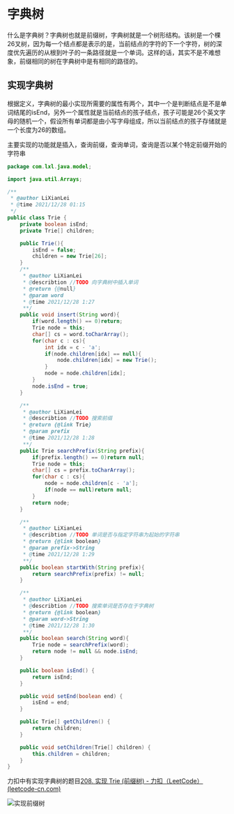 # 字典树

什么是字典树？字典树也就是前缀树，字典树就是一个树形结构。该树是一个棵26叉树，因为每一个结点都是表示的是，当前结点的字符的下一个字符，树的深度优先遍历的从根到叶子的一条路径就是一个单词。这样的话，其实不是不难想象，前缀相同的树在字典树中是有相同的路径的。

## 实现字典树

根据定义，字典树的最小实现所需要的属性有两个，其中一个是判断结点是不是单词结尾的isEnd，另外一个属性就是当前结点的孩子结点，孩子可能是26个英文字母的随机一个，假设所有单词都是由小写字母组成，所以当前结点的孩子存储就是一个长度为26的数组。

主要实现的功能就是插入，查询前缀，查询单词，查询是否以某个特定前缀开始的字符串

```java
package com.lxl.java.model;

import java.util.Arrays;

/**
 * @author LiXianLei
 * @time 2021/12/28 01:15
 */
public class Trie {
    private boolean isEnd;
    private Trie[] children;

    public Trie(){
        isEnd = false;
        children = new Trie[26];
    }
    /**
     * @author LiXianLei
     * @describtion //TODO 向字典树中插入单词
     * @return {@null}
     * @param word
     * @time 2021/12/28 1:27
     **/
    public void insert(String word){
        if(word.length() == 0)return;
        Trie node = this;
        char[] cs = word.toCharArray();
        for(char c : cs){
            int idx = c - 'a';
            if(node.children[idx] == null){
                node.children[idx] = new Trie();
            }
            node = node.children[idx];
        }
        node.isEnd = true;
    }

    /**
     * @author LiXianLei
     * @describtion //TODO 搜索前缀
     * @return {@link Trie}
     * @param prefix
     * @time 2021/12/28 1:28
     **/
    public Trie searchPrefix(String prefix){
        if(prefix.length() == 0)return null;
        Trie node = this;
        char[] cs = prefix.toCharArray();
        for(char c : cs){
            node = node.children[c - 'a'];
            if(node == null)return null;
        }
        return node;
    }

    /**
     * @author LiXianLei
     * @describtion //TODO 单词是否与指定字符串为起始的字符串
     * @return {@link boolean}
     * @param prefix->String
     * @time 2021/12/28 1:29
     **/
    public boolean startWith(String prefix){
        return searchPrefix(prefix) != null;
    }

    /**
     * @author LiXianLei
     * @describtion //TODO 搜索单词是否存在于字典树
     * @return {@link boolean}
     * @param word->String
     * @time 2021/12/28 1:30
     **/
    public boolean search(String word){
        Trie node = searchPrefix(word);
        return node != null && node.isEnd;
    }

    public boolean isEnd() {
        return isEnd;
    }

    public void setEnd(boolean end) {
        isEnd = end;
    }

    public Trie[] getChildren() {
        return children;
    }

    public void setChildren(Trie[] children) {
        this.children = children;
    }
}

```

力扣中有实现字典树的题目[208. 实现 Trie (前缀树) - 力扣（LeetCode） (leetcode-cn.com)](https://leetcode-cn.com/problems/implement-trie-prefix-tree/)

![实现前缀树](https://gitee.com/QingShanxl/pictures/raw/master/img//image-20211228111808668.png)